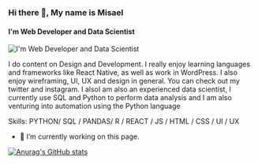 ### Hi there 👋, My name is Misael
#### I'm Web Developer and Data Scientist
![I'm Web Developer and Data Scientist](https://arturssmirnovs.github.io/github-profile-readme-generator/images/banner.png)

I do content on Design and Development. I really enjoy learning languages and frameworks like React Native, as well as work in WordPress. I also enjoy wireframing, UI, UX and design in general. You can check out my twitter and instagram. I alsoI am also an experienced data scientist, I currently use SQL and Python to perform data analysis and I am also venturing into automation using the Python language

Skills: PYTHON/ SQL / PANDAS/ R / REACT / JS / HTML / CSS / UI / UX

- 🔭 I’m currently working on this page. 





[![Anurag's GitHub stats](https://github-readme-stats.vercel.app/api?username=anuraghazra)](https://github.com/anuraghazra/github-readme-stats)
